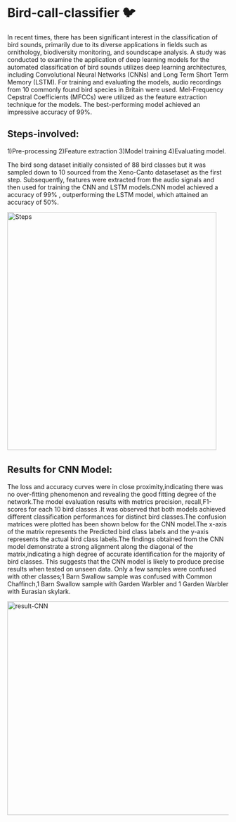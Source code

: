 # Bird-call-classifier 🐦

In recent times, there has been significant interest in the classification of bird sounds, primarily due to its diverse applications in fields such as ornithology, biodiversity monitoring, and soundscape analysis. A study was conducted to examine the application of deep learning models for the automated classification of bird sounds utilizes deep learning architectures, including Convolutional Neural Networks (CNNs) and Long Term Short Term Memory (LSTM). For training and evaluating the models, audio recordings from 10 commonly found bird species in Britain were used. Mel-Frequency Cepstral Coefficients (MFCCs) were utilized as the feature extraction technique for the models. The best-performing model achieved an impressive accuracy of 99%.


## Steps-involved:

1)Pre-processing 
2)Feature extraction 
3)Model training 
4)Evaluating model. 

The bird song dataset initially consisted of 88 bird classes but it was sampled down to 10 sourced from the Xeno-Canto datasetaset as the first step. Subsequently, features were extracted from the audio signals and then used for training the CNN and LSTM models.CNN model achieved a accuracy of 99% , outperforming the LSTM model, which attained an accuracy of 50%.

  <img src="https://github.com/srijachatterjee19/Bird-call-classifier/assets/84346422/a6224e33-26ff-456f-bba6-413688be9718" title="Steps" alt="Steps" width="476" height="541"/>&nbsp;

## Results for CNN Model:


The loss and accuracy curves were in close proximity,indicating there was no over-fitting phenomenon and revealing the good fitting degree of the network.The model evaluation results with metrics precision, recall,F1-scores for each 10 bird classes .It was observed that both models achieved different classification performances for distinct bird classes.The confusion matrices were plotted has been shown below for the CNN model.The x-axis of the matrix represents the Predicted bird class labels and the y-axis represents the actual bird class labels.The findings obtained from the CNN model demonstrate a strong alignment along the diagonal of the matrix,indicating a high degree of accurate identification for the majority of bird classes. This suggests that the CNN model is likely to produce precise results when tested on unseen data. Only a few samples were confused with other classes;1 Barn Swallow sample was confused with Common Chaffinch,1 Barn Swallow sample with Garden Warbler and 1 Garden Warbler with Eurasian skylark.

  
  <img src="https://github.com/srijachatterjee19/Bird-call-classifier/assets/84346422/96ebfddd-c4d8-48fc-9d48-272fe2f33db8" title="result-CNN" alt="result-CNN" width="588" height="486"/>&nbsp;


